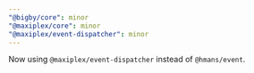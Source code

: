 ```yaml
---
"@bigby/core": minor
"@maxiplex/core": minor
"@maxiplex/event-dispatcher": minor
---
```


Now using `@maxiplex/event-dispatcher` instead of `@hmans/event`.
